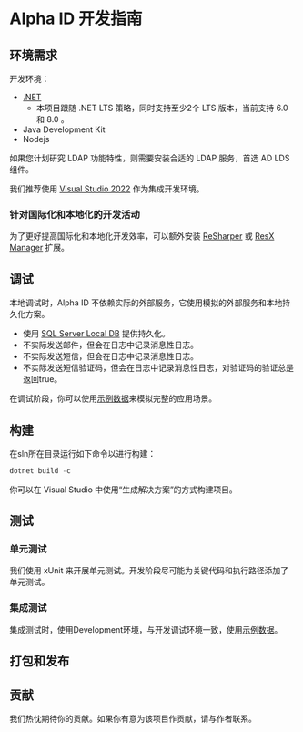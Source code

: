 # Alpha ID 开发指南

## 环境需求

开发环境：

* [.NET](https://dotnet.microsoft.com/)
    * 本项目跟随 .NET LTS 策略，同时支持至少2个 LTS 版本，当前支持 6.0 和 8.0 。
* Java Development Kit
* Nodejs

如果您计划研究 LDAP 功能特性，则需要安装合适的 LDAP 服务，首选 AD LDS 组件。

我们推荐使用 [Visual Studio 2022](https://visualstudio.microsoft.com/) 作为集成开发环境。

### 针对国际化和本地化的开发活动

为了更好提高国际化和本地化开发效率，可以额外安装 [ReSharper](https://www.jetbrains.com/resharper/) 或 [ResX Manager](https://marketplace.visualstudio.com/items?itemName=TomEnglert.ResXManager) 扩展。

## 调试

本地调试时，Alpha ID 不依赖实际的外部服务，它使用模拟的外部服务和本地持久化方案。

* 使用 [SQL Server Local DB](https://go.microsoft.com/fwlink/?LinkID=866658) 提供持久化。
* 不实际发送邮件，但会在日志中记录消息性日志。
* 不实际发送短信，但会在日志中记录消息性日志。
* 不实际发送短信验证码，但会在日志中记录消息性日志，对验证码的验证总是返回true。

在调试阶段，你可以使用[示例数据](SampleData.md)来模拟完整的应用场景。

## 构建

在sln所在目录运行如下命令以进行构建：

``` powershell
dotnet build -c
```

你可以在 Visual Studio 中使用“生成解决方案”的方式构建项目。

## 测试

### 单元测试

我们使用 xUnit 来开展单元测试。开发阶段尽可能为关键代码和执行路径添加了单元测试。

### 集成测试

集成测试时，使用Development环境，与开发调试环境一致，使用[示例数据](SampleData.md)。

## 打包和发布



## 贡献

我们热忱期待你的贡献。如果你有意为该项目作贡献，请与作者联系。